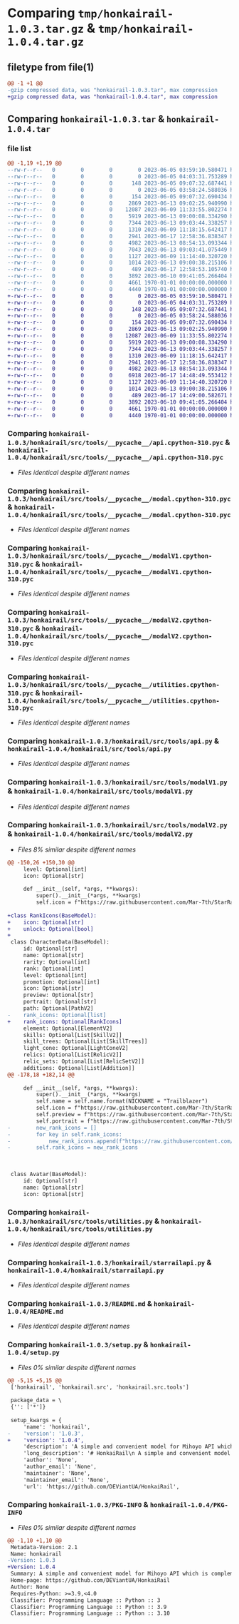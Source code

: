 # Comparing `tmp/honkairail-1.0.3.tar.gz` & `tmp/honkairail-1.0.4.tar.gz`

## filetype from file(1)

```diff
@@ -1 +1 @@
-gzip compressed data, was "honkairail-1.0.3.tar", max compression
+gzip compressed data, was "honkairail-1.0.4.tar", max compression
```

## Comparing `honkairail-1.0.3.tar` & `honkairail-1.0.4.tar`

### file list

```diff
@@ -1,19 +1,19 @@
--rw-r--r--   0        0        0        0 2023-06-05 03:59:10.580471 honkairail-1.0.3/honkairail/__init__.py
--rw-r--r--   0        0        0        0 2023-06-05 04:03:31.753289 honkairail-1.0.3/honkairail/src/__init__.py
--rw-r--r--   0        0        0      148 2023-06-05 09:07:32.687441 honkairail-1.0.3/honkairail/src/__pycache__/__init__.cpython-310.pyc
--rw-r--r--   0        0        0        0 2023-06-05 03:58:24.588036 honkairail-1.0.3/honkairail/src/tools/__init__.py
--rw-r--r--   0        0        0      154 2023-06-05 09:07:32.690434 honkairail-1.0.3/honkairail/src/tools/__pycache__/__init__.cpython-310.pyc
--rw-r--r--   0        0        0     2869 2023-06-13 09:02:25.940990 honkairail-1.0.3/honkairail/src/tools/__pycache__/api.cpython-310.pyc
--rw-r--r--   0        0        0    12087 2023-06-09 11:33:55.802274 honkairail-1.0.3/honkairail/src/tools/__pycache__/modal.cpython-310.pyc
--rw-r--r--   0        0        0     5919 2023-06-13 09:00:08.334290 honkairail-1.0.3/honkairail/src/tools/__pycache__/modalV1.cpython-310.pyc
--rw-r--r--   0        0        0     7344 2023-06-13 09:03:44.338257 honkairail-1.0.3/honkairail/src/tools/__pycache__/modalV2.cpython-310.pyc
--rw-r--r--   0        0        0     1310 2023-06-09 11:18:15.642417 honkairail-1.0.3/honkairail/src/tools/__pycache__/utilities.cpython-310.pyc
--rw-r--r--   0        0        0     2941 2023-06-17 12:58:36.838347 honkairail-1.0.3/honkairail/src/tools/api.py
--rw-r--r--   0        0        0     4982 2023-06-13 08:54:13.093344 honkairail-1.0.3/honkairail/src/tools/modalV1.py
--rw-r--r--   0        0        0     7043 2023-06-13 09:03:41.075449 honkairail-1.0.3/honkairail/src/tools/modalV2.py
--rw-r--r--   0        0        0     1127 2023-06-09 11:14:40.320720 honkairail-1.0.3/honkairail/src/tools/utilities.py
--rw-r--r--   0        0        0     1014 2023-06-13 09:00:38.215106 honkairail-1.0.3/honkairail/starrailapi.py
--rw-r--r--   0        0        0      489 2023-06-17 12:58:53.105740 honkairail-1.0.3/pyproject.toml
--rw-r--r--   0        0        0     3892 2023-06-10 09:41:05.266404 honkairail-1.0.3/README.md
--rw-r--r--   0        0        0     4661 1970-01-01 00:00:00.000000 honkairail-1.0.3/setup.py
--rw-r--r--   0        0        0     4440 1970-01-01 00:00:00.000000 honkairail-1.0.3/PKG-INFO
+-rw-r--r--   0        0        0        0 2023-06-05 03:59:10.580471 honkairail-1.0.4/honkairail/__init__.py
+-rw-r--r--   0        0        0        0 2023-06-05 04:03:31.753289 honkairail-1.0.4/honkairail/src/__init__.py
+-rw-r--r--   0        0        0      148 2023-06-05 09:07:32.687441 honkairail-1.0.4/honkairail/src/__pycache__/__init__.cpython-310.pyc
+-rw-r--r--   0        0        0        0 2023-06-05 03:58:24.588036 honkairail-1.0.4/honkairail/src/tools/__init__.py
+-rw-r--r--   0        0        0      154 2023-06-05 09:07:32.690434 honkairail-1.0.4/honkairail/src/tools/__pycache__/__init__.cpython-310.pyc
+-rw-r--r--   0        0        0     2869 2023-06-13 09:02:25.940990 honkairail-1.0.4/honkairail/src/tools/__pycache__/api.cpython-310.pyc
+-rw-r--r--   0        0        0    12087 2023-06-09 11:33:55.802274 honkairail-1.0.4/honkairail/src/tools/__pycache__/modal.cpython-310.pyc
+-rw-r--r--   0        0        0     5919 2023-06-13 09:00:08.334290 honkairail-1.0.4/honkairail/src/tools/__pycache__/modalV1.cpython-310.pyc
+-rw-r--r--   0        0        0     7344 2023-06-13 09:03:44.338257 honkairail-1.0.4/honkairail/src/tools/__pycache__/modalV2.cpython-310.pyc
+-rw-r--r--   0        0        0     1310 2023-06-09 11:18:15.642417 honkairail-1.0.4/honkairail/src/tools/__pycache__/utilities.cpython-310.pyc
+-rw-r--r--   0        0        0     2941 2023-06-17 12:58:36.838347 honkairail-1.0.4/honkairail/src/tools/api.py
+-rw-r--r--   0        0        0     4982 2023-06-13 08:54:13.093344 honkairail-1.0.4/honkairail/src/tools/modalV1.py
+-rw-r--r--   0        0        0     6918 2023-06-17 14:48:49.553412 honkairail-1.0.4/honkairail/src/tools/modalV2.py
+-rw-r--r--   0        0        0     1127 2023-06-09 11:14:40.320720 honkairail-1.0.4/honkairail/src/tools/utilities.py
+-rw-r--r--   0        0        0     1014 2023-06-13 09:00:38.215106 honkairail-1.0.4/honkairail/starrailapi.py
+-rw-r--r--   0        0        0      489 2023-06-17 14:49:00.582671 honkairail-1.0.4/pyproject.toml
+-rw-r--r--   0        0        0     3892 2023-06-10 09:41:05.266404 honkairail-1.0.4/README.md
+-rw-r--r--   0        0        0     4661 1970-01-01 00:00:00.000000 honkairail-1.0.4/setup.py
+-rw-r--r--   0        0        0     4440 1970-01-01 00:00:00.000000 honkairail-1.0.4/PKG-INFO
```

### Comparing `honkairail-1.0.3/honkairail/src/tools/__pycache__/api.cpython-310.pyc` & `honkairail-1.0.4/honkairail/src/tools/__pycache__/api.cpython-310.pyc`

 * *Files identical despite different names*

### Comparing `honkairail-1.0.3/honkairail/src/tools/__pycache__/modal.cpython-310.pyc` & `honkairail-1.0.4/honkairail/src/tools/__pycache__/modal.cpython-310.pyc`

 * *Files identical despite different names*

### Comparing `honkairail-1.0.3/honkairail/src/tools/__pycache__/modalV1.cpython-310.pyc` & `honkairail-1.0.4/honkairail/src/tools/__pycache__/modalV1.cpython-310.pyc`

 * *Files identical despite different names*

### Comparing `honkairail-1.0.3/honkairail/src/tools/__pycache__/modalV2.cpython-310.pyc` & `honkairail-1.0.4/honkairail/src/tools/__pycache__/modalV2.cpython-310.pyc`

 * *Files identical despite different names*

### Comparing `honkairail-1.0.3/honkairail/src/tools/__pycache__/utilities.cpython-310.pyc` & `honkairail-1.0.4/honkairail/src/tools/__pycache__/utilities.cpython-310.pyc`

 * *Files identical despite different names*

### Comparing `honkairail-1.0.3/honkairail/src/tools/api.py` & `honkairail-1.0.4/honkairail/src/tools/api.py`

 * *Files identical despite different names*

### Comparing `honkairail-1.0.3/honkairail/src/tools/modalV1.py` & `honkairail-1.0.4/honkairail/src/tools/modalV1.py`

 * *Files identical despite different names*

### Comparing `honkairail-1.0.3/honkairail/src/tools/modalV2.py` & `honkairail-1.0.4/honkairail/src/tools/modalV2.py`

 * *Files 8% similar despite different names*

```diff
@@ -150,26 +150,30 @@
     level: Optional[int]
     icon: Optional[str]
     
     def __init__(self, *args, **kwargs):
         super().__init__(*args, **kwargs)
         self.icon = f"https://raw.githubusercontent.com/Mar-7th/StarRailRes/master/{self.icon}"
 
+class RankIcons(BaseModel):
+    icon: Optional[str]
+    unlock: Optional[bool]
+
 class CharacterData(BaseModel):
     id: Optional[str]
     name: Optional[str]
     rarity: Optional[int]
     rank: Optional[int]
     level: Optional[int]
     promotion: Optional[int]
     icon: Optional[str]
     preview: Optional[str]
     portrait: Optional[str]
     path: Optional[PathV2]
-    rank_icons: Optional[list]
+    rank_icons: Optional[RankIcons]
     element: Optional[ElementV2]
     skills: Optional[List[SkillV2]]
     skill_trees: Optional[List[SkillTrees]]
     light_cone: Optional[LightConeV2]
     relics: Optional[List[RelicV2]]
     relic_sets: Optional[List[RelicSetV2]]
     additions: Optional[List[Addition]]
@@ -178,18 +182,14 @@
 
     def __init__(self, *args, **kwargs):
         super().__init__(*args, **kwargs)
         self.name = self.name.format(NICKNAME = "Trailblazer")
         self.icon = f"https://raw.githubusercontent.com/Mar-7th/StarRailRes/master/{self.icon}"
         self.preview = f"https://raw.githubusercontent.com/Mar-7th/StarRailRes/master/{self.preview}"
         self.portrait = f"https://raw.githubusercontent.com/Mar-7th/StarRailRes/master/{self.portrait}"
-        new_rank_icons = []
-        for key in self.rank_icons:
-            new_rank_icons.append(f"https://raw.githubusercontent.com/Mar-7th/StarRailRes/master/{key}")
-        self.rank_icons = new_rank_icons
 
 
 
 class Avatar(BaseModel):
     id: Optional[str]
     name: Optional[str]
     icon: Optional[str]
```

### Comparing `honkairail-1.0.3/honkairail/src/tools/utilities.py` & `honkairail-1.0.4/honkairail/src/tools/utilities.py`

 * *Files identical despite different names*

### Comparing `honkairail-1.0.3/honkairail/starrailapi.py` & `honkairail-1.0.4/honkairail/starrailapi.py`

 * *Files identical despite different names*

### Comparing `honkairail-1.0.3/README.md` & `honkairail-1.0.4/README.md`

 * *Files identical despite different names*

### Comparing `honkairail-1.0.3/setup.py` & `honkairail-1.0.4/setup.py`

 * *Files 0% similar despite different names*

```diff
@@ -5,15 +5,15 @@
 ['honkairail', 'honkairail.src', 'honkairail.src.tools']
 
 package_data = \
 {'': ['*']}
 
 setup_kwargs = {
     'name': 'honkairail',
-    'version': '1.0.3',
+    'version': '1.0.4',
     'description': 'A simple and convenient model for Mihoyo API which is complemented by other resources',
     'long_description': '# HonkaiRail\n A simple and convenient model for Mihoyo API which is complemented by other resources\n\n\n## Install:\n\n```\npip install honkairail\n```\n\n## Uses:\n``` py\nfrom honkairail import starrailapi\nimport asyncio\n\n#The sample code below matches version 1 (v = 1), but you can set it to 1 or 2. The second version is newer and contains a bit more data.\nasync def main(uid,lang):\n    r = starrailapi.StarRailApi(lang, v = 1)\n    data = await r.get_full_data(uid)\n    print(data)\n\nasyncio.run(main(700649319,"en"))\n```\n\n## Usage example:\n\n```py\nfrom honkairail import starrailapi\nimport asyncio\n\n\nasync def main(uid,lang):\n    r = starrailapi.StarRailApi(lang)\n    data = await r.get_full_data(uid)\n    print("====Player====")\n    print(f"Name: {data.player.name}")\n    print(f"UID: {data.player.uid}")\n    print(f"Level: {data.player.level}")\n    print(f"World Level: {data.player.worldlevel}")\n    \n    print(f"Friends: {data.player.friends}")\n\n    print(f"Pass Area Progress: {data.player.pass_area_progress}")\n    print(f"Achievement: {data.player.achievement}")\n\n    print(f"Characters: {data.player.characters}")\n    print(f"Light Cone: {data.player.light_cone}")\n\n    print(f"Icon: {data.player.icon}")\n    print(f"Signature: {data.player.signature}")\n    print(\'\\n\\n\')\n    print("====Characters====")\n    for character in data.characters:\n        print(f"Name: {character.name} | {character.id}")\n        print(f"Rarity: {\'★\'*character.rarity}")\n        print(f"LVL: {character.level}")\n        print(f"===={character.rank_text}====")\n        for rank in character.rank_icons:\n            print(f"Icon: {rank.icon}\\nUnlock: {rank.unlock}")\n        print("====Skill====")\n        for skill in character.skill:\n            print(f"Icon: {skill.icon}\\nLVL:{skill.level}")\n        print("=============")\n        if not character.light_cone is None:\n            print(f"Light Cone: {character.light_cone.name}")\n            print(f"Rarity: {\'★\'*character.light_cone.rarity}")\n            print(f"LVL: {character.light_cone.level} | R{character.light_cone.rank}")\n            print(f"Icon: {character.light_cone.icon}")\n            print(f"Portrait: {character.light_cone.portrait}")\n            light_cone = await r.get_light_cone_info(character.light_cone)\n            print(f"ATK: {light_cone.atk} | HP: {light_cone.hp} | DEF: {light_cone.defense}")\n            print(f"Path: {light_cone.patch.name}\\nImage: {light_cone.patch.url}")\n        print("====Stats====")\n        for property in character.property:\n            if property.addition is None:\n                print(f"{property.name}: {property.base}\\nIcon: {property.icon}")\n            else:\n                print(f"{property.name}: {property.base} ({property.addition})\\n==Icon: {property.icon}")\n        print(\'\\n\\n\')\n        print("====Relic====")\n        for i in character.relic:\n            print(f"{character.relic[i].name}: {character.relic[i].level} lvl | {\'★\'*character.relic[i].rarity}")\n            print(f"{character.relic[i].main_property.name}: {character.relic[i].main_property.value}")\n            for sub_property in character.relic[i].sub_property:\n                print(f"=={sub_property.name}: {sub_property.value}\\n====Icon: {sub_property.icon}")\n            print(\'\\n\')\n        print("\\n\\n")\n\nasyncio.run(main(700649319, "en"))\n```\n\n\n### Languages Supported\n| Languege    |  Code   | Languege    |  Code   | Languege    |  Code   |\n|-------------|---------|-------------|---------|-------------|---------|\n|  English    |     en  |  русский    |     ru  |  Chinese    |    chs  |\n|  Tiếng Việt |     vi  |  ไทย        |     th  | Taiwan     |    cn  |\n|  português  |     pt  | 한국어      |     kr  | deutsch    |     de  |\n|  日本語      |     jp  | 中文        |     zh  | español    |     es  |\n|  中文        |     zh  | Indonesian |     id  | français   |     fr  |\n\n',
     'author': 'None',
     'author_email': 'None',
     'maintainer': 'None',
     'maintainer_email': 'None',
     'url': 'https://github.com/DEViantUA/HonkaiRail',
```

### Comparing `honkairail-1.0.3/PKG-INFO` & `honkairail-1.0.4/PKG-INFO`

 * *Files 0% similar despite different names*

```diff
@@ -1,10 +1,10 @@
 Metadata-Version: 2.1
 Name: honkairail
-Version: 1.0.3
+Version: 1.0.4
 Summary: A simple and convenient model for Mihoyo API which is complemented by other resources
 Home-page: https://github.com/DEViantUA/HonkaiRail
 Author: None
 Requires-Python: >=3.9,<4.0
 Classifier: Programming Language :: Python :: 3
 Classifier: Programming Language :: Python :: 3.9
 Classifier: Programming Language :: Python :: 3.10
```

